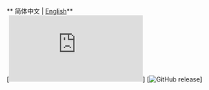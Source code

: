 ** 简体中文 | [English](./README.md)**<br>
[![License](https://github.com/HuayuZhangJager/ph1nix/blob/main/LICENSE.txt)]
[![GitHub release](https://github.com/HuayuZhangJager/ph1nix/releases)]
